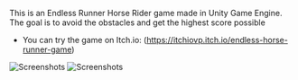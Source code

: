 This is an Endless Runner Horse Rider game made in Unity Game Engine. The goal is to avoid the obstacles and get the highest score possible
- You can try the game on Itch.io: (https://itchiovp.itch.io/endless-horse-runner-game)

![Screenshots](https://img.itch.zone/aW1hZ2UvMjQ2ODAzNC8xNDY0NTgzMC5wbmc=/original/YhMkUP.png)
![Screenshots](https://img.itch.zone/aW1hZ2UvMjQ2ODAzNC8xNDY0NTgzMS5wbmc=/original/6TEpQs.png)
